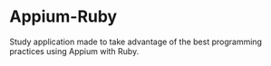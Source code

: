 # Appium-Ruby

Study application made to take advantage of the best programming practices using Appium with Ruby.
